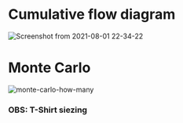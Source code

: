 # Cumulative flow diagram

![Screenshot from 2021-08-01 22-34-22](https://user-images.githubusercontent.com/13895978/127793161-dbba4ea0-092a-4161-b37b-491b0ced47e7.png)

# Monte Carlo

![monte-carlo-how-many](https://user-images.githubusercontent.com/13895978/127792991-bb40aa72-5e3a-49b3-aa4e-85fc79907df5.jpg)

### OBS: T-Shirt siezing
